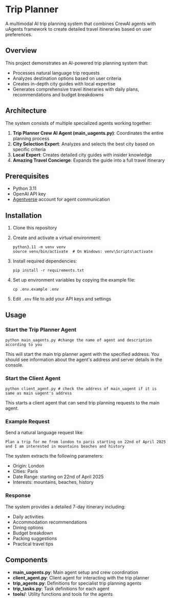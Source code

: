 # Trip Planner

A multimodal AI trip planning system that combines CrewAI agents with uAgents framework to create detailed travel itineraries based on user preferences.

## Overview

This project demonstrates an AI-powered trip planning system that:
- Processes natural language trip requests
- Analyzes destination options based on user criteria
- Creates in-depth city guides with local expertise
- Generates comprehensive travel itineraries with daily plans, recommendations and budget breakdowns

## Architecture

The system consists of multiple specialized agents working together:

1. **Trip Planner Crew AI Agent (main_uagents.py)**: Coordinates the entire planning process
2. **City Selection Expert**: Analyzes and selects the best city based on specific criteria
3. **Local Expert**: Creates detailed city guides with insider knowledge
4. **Amazing Travel Concierge**: Expands the guide into a full travel itinerary

## Prerequisites

- Python 3.11
- OpenAI API key
- [Agentverse](https://agentverse.ai/) account for agent communication

## Installation

1. Clone this repository
2. Create and activate a virtual environment:
   ```
   python3.11 -m venv venv
   source venv/bin/activate  # On Windows: venv\Scripts\activate
   ```
3. Install required dependencies:
   ```
   pip install -r requirements.txt
   ```
   
5. Set up environment variables by copying the example file:
   ```
   cp .env.example .env
   ```
6. Edit `.env` file to add your API keys and settings

## Usage

### Start the Trip Planner Agent

```
python main_uagents.py #change the name of agent and description according to you
```

This will start the main trip planner agent with the specified address. You should see information about the agent's address and server details in the console.

### Start the Client Agent

```
python client_agent.py # check the address of main_uagent if it is same as main uagent's address
```

This starts a client agent that can send trip planning requests to the main agent.

### Example Request

Send a natural language request like:
```
Plan a trip for me from london to paris starting on 22nd of April 2025 and I am interested in mountains beaches and history
```

The system extracts the following parameters:
- Origin: London
- Cities: Paris
- Date Range: starting on 22nd of April 2025
- Interests: mountains, beaches, history

### Response

The system provides a detailed 7-day itinerary including:
- Daily activities
- Accommodation recommendations
- Dining options
- Budget breakdown
- Packing suggestions
- Practical travel tips

## Components

- **main_uagents.py**: Main agent setup and crew coordination
- **client_agent.py**: Client agent for interacting with the trip planner
- **trip_agents.py**: Definitions for specialist trip planning agents
- **trip_tasks.py**: Task definitions for each agent
- **tools/**: Utility functions and tools for the agents
